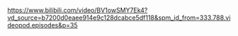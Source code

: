 https://www.bilibili.com/video/BV1owSMY7Ek4?vd_source=b7200d0eaee914e9c128dcabce5df118&spm_id_from=333.788.videopod.episodes&p=35